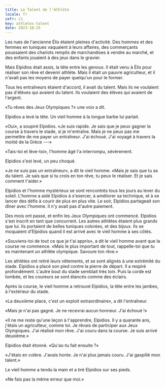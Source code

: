 ```yaml
---
title: Le Talent de l'Athlète
locale: fr
cefr: c1
key: athletes-talent
date: 2023-10-25
---
```


Les rues de l'ancienne Élis étaient pleines d'activité. Des hommes et des femmes en tuniques vaquaient à leurs affaires, des commerçants poussaient des chariots remplis de marchandises à vendre au marché, et des enfants jouaient à des jeux dans le gravier.

Mais Elpidios était assis, la tête entre les genoux. Il était venu à Élis pour réaliser son rêve et devenir athlète. Mais il était un pauvre agriculteur, et il n'avait pas les moyens de payer quelqu'un pour le former.

Tous les entraîneurs étaient d'accord, il avait du talent. Mais ils ne voulaient pas d'élèves qui avaient du talent. Ils voulaient des élèves qui avaient de l'argent.

«Tu rêves des Jeux Olympiques ?» une voix a dit.

Elpidios a levé la tête. Un vieil homme à la longue barbe lui parlait.

«Oui», a soupiré Elpidios. «Je suis rapide. Je sais que je peux gagner la course à travers le stade, si je m'entraîne. Mais je ne peux pas me permettre de me payer un entraîneur. J'ai échoué. J'ai voyagé à travers la moitié de la Grèce ---»

«Tais-toi et lève-toi», l'homme âgé l'a interrompu, sévèrement.

Elpidios s'est levé, un peu choqué.

«Je ne suis pas un entraîneur», a dit le vieil homme. «Mais je sais que tu as du talent. Je sais que si tu crois en ton rêve, tu peux le réaliser. Et je sais comment t'aider.»

Elpidios et l'homme mystérieux se sont rencontrés tous les jours au lever du soleil. L'homme a aidé Elpidios à s'exercer, à améliorer sa technique, et à se lancer des défis à courir de plus en plus vite. Le soir, Elpidios partageait son dîner avec l'homme. Il n'y avait pas d'autre paiement.

Des mois ont passé, et enfin les Jeux Olympiques ont commencé. Elpidios s'est inscrit en tant que concurrent. Les autres athlètes étaient plus grands que lui. Ils portaient de belles tuniques colorées, et des bijoux. Ils se moquaient d'Elpidios quand il est arrivé avec le vieil homme à ses côtés.

«Souviens-toi de tout ce que je t'ai appris», a dit le vieil homme avant que la course ne commence. «Mais le plus important de tout, rappelle-toi que tu es maintenant un athlète olympique. Savoure ton rêve.»

Les athlètes ont retiré leurs vêtements, et se sont alignés à une extrémité du stade. Elpidios a placé son pied contre la pierre de départ. Il a respiré profondément. L'autre bout du stade semblait très loin. Puis la corde est tombée, et les coureurs se sont élancés comme des éclairs.

Après la course, le vieil homme a retrouvé Elpidios, la tête entre les jambes, à l'extérieur du stade.

«La deuxième place, c'est un exploit extraordinaire», a dit l'entraîneur.

«Mais je n'ai pas gagné. Je ne recevrai aucun honneur. J'ai échoué !»

«Il ne me reste qu'une leçon à t'apprendre, Elpidios. Il y a quarante ans, j'étais un agriculteur, comme toi. Je rêvais de participer aux Jeux Olympiques. J'ai réalisé mon rêve. J'ai couru dans la course. Je suis arrivé deuxième.»

Elpidios était étonné. «Qu'as-tu fait ensuite ?»

«J'étais en colère. J'avais honte. Je n'ai plus jamais couru. J'ai gaspillé mon talent.»

Le vieil homme a tendu la main et a tiré Elpidios sur ses pieds.

«Ne fais pas la même erreur que moi.»
